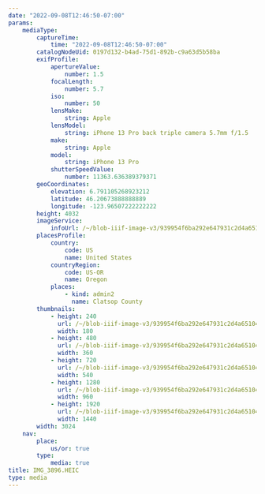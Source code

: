 ```yaml
---
date: "2022-09-08T12:46:50-07:00"
params:
    mediaType:
        captureTime:
            time: "2022-09-08T12:46:50-07:00"
        catalogNodeUid: 0197d132-b4ad-75d1-892b-c9a63d5b58ba
        exifProfile:
            apertureValue:
                number: 1.5
            focalLength:
                number: 5.7
            iso:
                number: 50
            lensMake:
                string: Apple
            lensModel:
                string: iPhone 13 Pro back triple camera 5.7mm f/1.5
            make:
                string: Apple
            model:
                string: iPhone 13 Pro
            shutterSpeedValue:
                number: 11363.636389379371
        geoCoordinates:
            elevation: 6.791105268923212
            latitude: 46.20673888888889
            longitude: -123.96507222222222
        height: 4032
        imageService:
            infoUrl: /~/blob-iiif-image-v3/939954f6ba292e647931c2d4a651048865a9bd4ec903244497fe56d8771b563b/info.json
        placesProfile:
            country:
                code: US
                name: United States
            countryRegion:
                code: US-OR
                name: Oregon
            places:
                - kind: admin2
                  name: Clatsop County
        thumbnails:
            - height: 240
              url: /~/blob-iiif-image-v3/939954f6ba292e647931c2d4a651048865a9bd4ec903244497fe56d8771b563b/full/180%2C240/0/default.jpg
              width: 180
            - height: 480
              url: /~/blob-iiif-image-v3/939954f6ba292e647931c2d4a651048865a9bd4ec903244497fe56d8771b563b/full/360%2C480/0/default.jpg
              width: 360
            - height: 720
              url: /~/blob-iiif-image-v3/939954f6ba292e647931c2d4a651048865a9bd4ec903244497fe56d8771b563b/full/540%2C720/0/default.jpg
              width: 540
            - height: 1280
              url: /~/blob-iiif-image-v3/939954f6ba292e647931c2d4a651048865a9bd4ec903244497fe56d8771b563b/full/960%2C1280/0/default.jpg
              width: 960
            - height: 1920
              url: /~/blob-iiif-image-v3/939954f6ba292e647931c2d4a651048865a9bd4ec903244497fe56d8771b563b/full/1440%2C1920/0/default.jpg
              width: 1440
        width: 3024
    nav:
        place:
            us/or: true
        type:
            media: true
title: IMG_3896.HEIC
type: media
---
```

